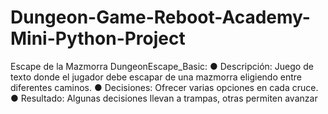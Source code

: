 # Dungeon-Game-Reboot-Academy-Mini-Python-Project

Escape de la Mazmorra
DungeonEscape_Basic:
● Descripción: Juego de texto donde el jugador debe escapar de una mazmorra
eligiendo entre diferentes caminos.
● Decisiones: Ofrecer varias opciones en cada cruce.
● Resultado: Algunas decisiones llevan a trampas, otras permiten avanzar
